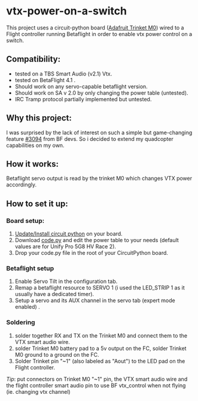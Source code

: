# vtx-power-on-a-switch

This project uses a circuit-python board ([Adafruit Trinket M0](https://www.adafruit.com/product/3500)) wired to a Flight controller running Betaflight in order to enable vtx power control on a switch.

## Compatibility: 
* tested on a TBS Smart Audio (v2.1) Vtx.
* tested on BetaFlight 4.1 .
* Should work on any servo-capable betaflight version.
* Should work on SA v 2.0 by only changing the power table (untested).
* IRC Tramp protocol partially implemented but untested.

## Why this project:
I was surprised by the lack of interest on such a simple but game-changing feature [#3094](https://github.com/betaflight/betaflight/issues/3094) from BF devs.
So i decided to extend my quadcopter capabilities on my own.
 
## How it works:
Betaflight servo output is read by the trinket M0 which changes VTX power accordingly.

## How to set it up:
### Board setup:
1. [Update/Install circuit python](https://learn.adafruit.com/welcome-to-circuitpython/installing-circuitpython) on your board.
1. Download [code.py](https://raw.githubusercontent.com/Nikel9O/vtx-power-on-a-switch/master/code.py) and edit the power table to your needs (default values are for Unify Pro 5G8 HV Race 2).
1. Drop your code.py file in the root of your CircuitPython board.
### Betaflight setup
1. Enable Servo Tilt in the configuration tab.
1. Remap a betaflight resource to SERVO 1 (i used the LED_STRIP 1 as it usually have a dedicated timer).
1. Setup a servo and its AUX channel in the servo tab (expert mode enabled) .
### Soldering
1. solder together RX and TX on the Trinket M0 and connect them to the VTX smart audio wire.
1. solder Trinket M0 battery pad to a 5v output on the FC, solder Trinket M0 ground to a ground on the FC.
1. Solder Trinket pin "~1" (also labeled as "Aout") to the LED pad on the Flight controller.

*Tip*: put connectors on Trinket M0 "~1" pin, the VTX smart audio wire and the flight controller smart audio pin to use BF vtx_control when not flying (ie. changing vtx channel)
